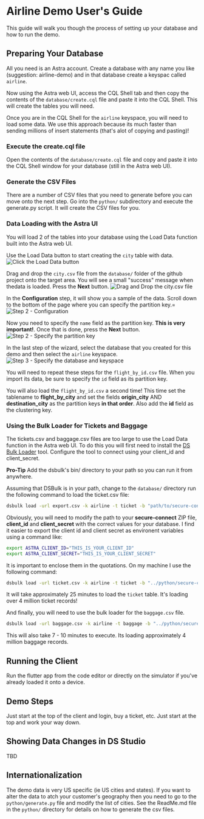 # Airline Demo User's Guide

This guide will walk you though the process of setting up your database and how to run the demo.

## Preparing Your Database

All you need is an Astra account. Create a database with any name you like (suggestion: airline-demo) and
in that database create a keyspac called ```airline```.

Now using the Astra web UI, access the CQL Shell tab and then copy the contents of the ```database/create.cql```
file and paste it into the CQL Shell. This will create the tables you will need.

Once you are in the CQL Shell for the ```airline``` keyspace, you will need to load some data. We use this approach because its much faster than sending millions of insert statements (that's alot of copying and pasting)!

### Execute the create.cql file

Open the contents of the ```database/create.cql``` file and copy and paste it into the CQL Shell window for your database (still in the Astra web UI).

### Generate the CSV Files

There are a number of CSV files that you need to generate before you can move onto the next step.
Go into the ```python/``` subdirectory and execute the generate.py script. It will create the
CSV files for you.

### Data Loading with the Astra UI

You will load 2 of the tables into your database using the Load Data function built into the Astra web UI.

Use the Load Data button to start creating the ```city``` table with data.
![Click the Load Data button](images/load_data_button.png)

Drag and drop the ```city.csv``` file from the ```database/``` folder of the github project onto the target area. You will see a small "success" message when thedata is loaded. Press the **Next** button.
![Drag and Drop the city.csv file](images/dragNdrop_data_file.png)

In the **Configuration** step, it will show you a sample of the data. Scroll down to the bottom of the page where you can specify the partition key.=
![Step 2 - Configuration](images/configuration_step.png)

Now you need to specify the ```name``` field as the partition key. **This is very important!**. Once that is done, press the **Next** button.
![Step 2 - Specify the partition key](images/configuration_step.png)

In the last step of the wizard, select the database that you created for this demo and then select the ```airline``` keyspace.
![Step 3 - Specify the database and keyspace](images/database_keyspace.png)

You will need to repeat these steps for the ```flight_by_id.csv``` file. When you import its data, be sure to specify the ```id``` field as its partition key.

You will also load the ```flight_by_id.csv``` a second time! This time set the
tablename to **flight_by_city** and set the fields **origin_city** AND
**destination_city** as the partition keys **in that order**. Also add the **id** field as the
clustering key.

### Using the Bulk Loader for Tickets and Baggage

The tickets.csv and baggage.csv files are too large to use the Load Data function in the Astra web UI. To do this you will first need to install the [DS Bulk Loader](https://docs.datastax.com/en/astra/docs/loading-and-unloading-data-with-datastax-bulk-loader.html) tool. Configure the tool to connect using your client_id and client_secret.

**Pro-Tip** Add the dsbulk's bin/ directory to your path so you can run it from anywhere.

Assuming that DSBulk is in your path, change to the ```database/``` directory run the following command to load the ticket.csv file:

```sh
dsbulk load -url export.csv -k airline -t ticket -b "path/to/secure-connect-database_name.zip" -u client_id -p client_secret -header true
```

Obviously, you will need to modify the path to your **secure-connect** ZIP file, **client_id** and **client_secret** with the correct values for your database. I find it easier to export the client id and client secret as environent variables using a command like:

```sh
export ASTRA_CLIENT_ID="THIS_IS_YOUR_CLIENT_ID"
export ASTRA_CLIENT_SECRET="THIS_IS_YOUR_CLIENT_SECRET"
```

It is important to enclose them in the quotations. On my machine I use the following command:

```sh
dsbulk load -url ticket.csv -k airline -t ticket -b "../python/secure-connect-airline-demo.zip" -u $ASTRA_CLIENT_ID -p $ASTRA_CLIENT_SECRET -header true
```

It  will take approximately 25 minutes to load the ```ticket``` table. It's loading over 4 million ticket records!

And finally, you will need to use the bulk loader for the ```baggage.csv``` file.

```sh
dsbulk load -url baggage.csv -k airline -t baggage -b "../python/secure-connect-airline-demo.zip" -u $ASTRA_CLIENT_ID -p $ASTRA_CLIENT_SECRET -header true
```

This will also take 7 - 10 minutes to execute. Its loading approximately 4 million baggage records.

## Running the Client

Run the flutter app from the code editor or directly on the simulator if you've already loaded it onto a device.

## Demo Steps

Just start at the top of the client and login, buy a ticket, etc. Just start at the top and work your way  down.

## Showing Data Changes in DS Studio

TBD
## Internationalization

The demo data is very US specific (ie US cities and states). If you want to alter the data to atch your customer's geography then you need to go to the ```python/generate.py``` file and modify the list of cities. See the ReadMe.md file in the ```python/``` directory for details on how to generate the csv files.
